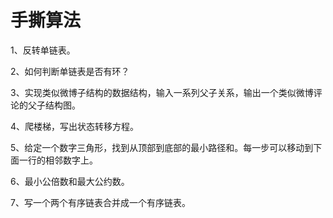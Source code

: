 # 手撕算法

1、反转单链表。

2、如何判断单链表是否有环？

3、实现类似微博子结构的数据结构，输入一系列父子关系，输出一个类似微博评论的父子结构图。

4、爬楼梯，写出状态转移方程。

5、给定一个数字三角形，找到从顶部到底部的最小路径和。每一步可以移动到下面一行的相邻数字上。

6、最小公倍数和最大公约数。

7、写一个两个有序链表合并成一个有序链表。